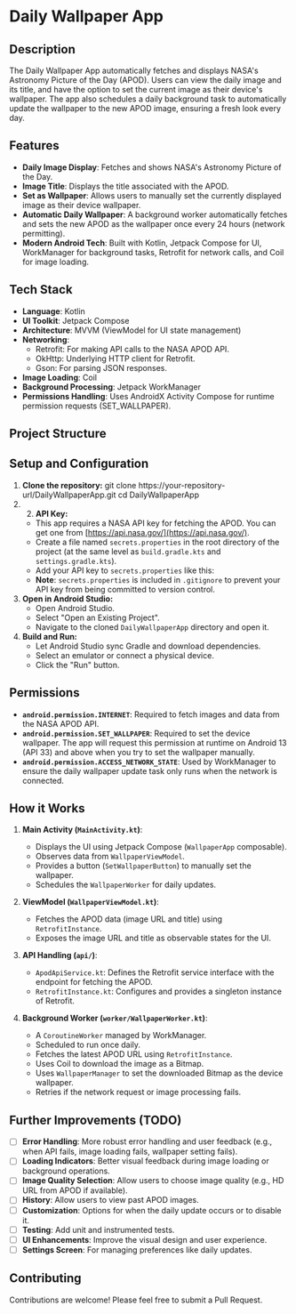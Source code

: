 # Daily Wallpaper App

## Description

The Daily Wallpaper App automatically fetches and displays NASA's Astronomy Picture of the Day (APOD). Users can view the daily image and its title, and have the option to set the current image as their device's wallpaper. The app also schedules a daily background task to automatically update the wallpaper to the new APOD image, ensuring a fresh look every day.

## Features

*   **Daily Image Display**: Fetches and shows NASA's Astronomy Picture of the Day.
*   **Image Title**: Displays the title associated with the APOD.
*   **Set as Wallpaper**: Allows users to manually set the currently displayed image as their device wallpaper.
*   **Automatic Daily Wallpaper**: A background worker automatically fetches and sets the new APOD as the wallpaper once every 24 hours (network permitting).
*   **Modern Android Tech**: Built with Kotlin, Jetpack Compose for UI, WorkManager for background tasks, Retrofit for network calls, and Coil for image loading.

## Tech Stack

*   **Language**: Kotlin
*   **UI Toolkit**: Jetpack Compose
*   **Architecture**: MVVM (ViewModel for UI state management)
*   **Networking**:
    *   Retrofit: For making API calls to the NASA APOD API.
    *   OkHttp: Underlying HTTP client for Retrofit.
    *   Gson: For parsing JSON responses.
*   **Image Loading**: Coil
*   **Background Processing**: Jetpack WorkManager
*   **Permissions Handling**: Uses AndroidX Activity Compose for runtime permission requests (SET_WALLPAPER).

## Project Structure
## Setup and Configuration

1.  **Clone the repository:** git clone https://your-repository-url/DailyWallpaperApp.git cd DailyWallpaperApp
2.  2.  **API Key:**
    *   This app requires a NASA API key for fetching the APOD. You can get one from [https://api.nasa.gov/](https://api.nasa.gov/).
    *   Create a file named `secrets.properties` in the root directory of the project (at the same level as `build.gradle.kts` and `settings.gradle.kts`).
    *   Add your API key to `secrets.properties` like this:
    *   **Note**: `secrets.properties` is included in `.gitignore` to prevent your API key from being committed to version control.
3.  **Open in Android Studio:**
    *   Open Android Studio.
    *   Select "Open an Existing Project".
    *   Navigate to the cloned `DailyWallpaperApp` directory and open it.
4.  **Build and Run:**
    *   Let Android Studio sync Gradle and download dependencies.
    *   Select an emulator or connect a physical device.
    *   Click the "Run" button.

## Permissions

*   **`android.permission.INTERNET`**: Required to fetch images and data from the NASA APOD API.
*   **`android.permission.SET_WALLPAPER`**: Required to set the device wallpaper. The app will request this permission at runtime on Android 13 (API 33) and above when you try to set the wallpaper manually.
*   **`android.permission.ACCESS_NETWORK_STATE`**: Used by WorkManager to ensure the daily wallpaper update task only runs when the network is connected.

## How it Works

1.  **Main Activity (`MainActivity.kt`)**:
    *   Displays the UI using Jetpack Compose (`WallpaperApp` composable).
    *   Observes data from `WallpaperViewModel`.
    *   Provides a button (`SetWallpaperButton`) to manually set the wallpaper.
    *   Schedules the `WallpaperWorker` for daily updates.

2.  **ViewModel (`WallpaperViewModel.kt`)**:
    *   Fetches the APOD data (image URL and title) using `RetrofitInstance`.
    *   Exposes the image URL and title as observable states for the UI.

3.  **API Handling (`api/`)**:
    *   `ApodApiService.kt`: Defines the Retrofit service interface with the endpoint for fetching the APOD.
    *   `RetrofitInstance.kt`: Configures and provides a singleton instance of Retrofit.

4.  **Background Worker (`worker/WallpaperWorker.kt`)**:
    *   A `CoroutineWorker` managed by WorkManager.
    *   Scheduled to run once daily.
    *   Fetches the latest APOD URL using `RetrofitInstance`.
    *   Uses Coil to download the image as a Bitmap.
    *   Uses `WallpaperManager` to set the downloaded Bitmap as the device wallpaper.
    *   Retries if the network request or image processing fails.

## Further Improvements (TODO)

*   [ ] **Error Handling**: More robust error handling and user feedback (e.g., when API fails, image loading fails, wallpaper setting fails).
*   [ ] **Loading Indicators**: Better visual feedback during image loading or background operations.
*   [ ] **Image Quality Selection**: Allow users to choose image quality (e.g., HD URL from APOD if available).
*   [ ] **History**: Allow users to view past APOD images.
*   [ ] **Customization**: Options for when the daily update occurs or to disable it.
*   [ ] **Testing**: Add unit and instrumented tests.
*   [ ] **UI Enhancements**: Improve the visual design and user experience.
*   [ ] **Settings Screen**: For managing preferences like daily updates.

## Contributing

Contributions are welcome! Please feel free to submit a Pull Request.

